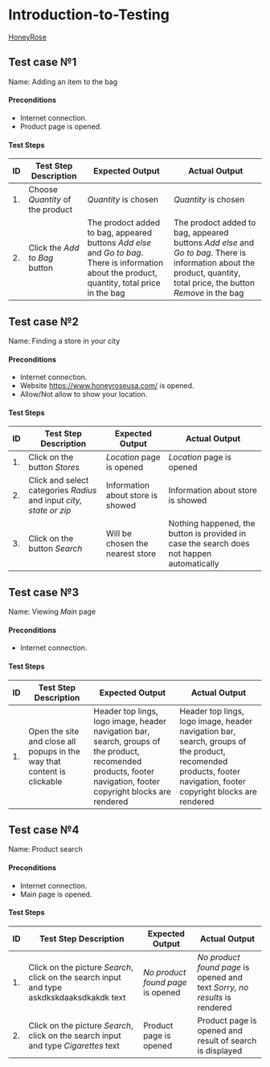 # Introduction-to-Testing
[HoneyRose](https://www.honeyroseusa.com/)

## Test case №1
Name: Adding an item to the bag

#### Preconditions

- Internet connection.
- Product page is opened.

#### Test Steps

| ID  | Test Step Description                       | Expected Output          | Actual Output            |
| --- | ------------------------------------------- | ------------------------ | ------------------------ |
| 1.  | Choose _Quantity_ of the product | _Quantity_ is chosen     | _Quantity_ is chosen     |
| 2.    |    Click the _Add to Bag_ button                                         |     	The prodoct added to bag, appeared buttons _Add else_ and _Go to bag_. There is information about the product, quantity, total price in the bag                     |        The prodoct added to bag, appeared buttons _Add else_ and _Go to bag_. There is information about the product, quantity, total price, the button _Remove_ in the bag                |

## Test case №2
Name: Finding a store in your city

#### Preconditions

- Internet connection.
- Website https://www.honeyroseusa.com/ is opened.
- Allow/Not allow to show your location.

#### Test Steps

| ID  | Test Step Description                       | Expected Output          | Actual Output            |
| --- | ------------------------------------------- | ------------------------ | ------------------------ |
| 1.  | Click on the button _Stores_  | _Location_ page is opened | _Location_ page is opened |
| 2.  | Click and select categories _Radius_ and input _city, state or zip_     | Information about store is showed     | Information about store is showed     |
| 3.    |     Click on the button _Search_          |     	Will be chosen the nearest store         |        Nothing happened, the button is provided in case the search does not happen automatically    |

## Test case №3
Name: Viewing _Main_ page  

#### Preconditions

- Internet connection.


#### Test Steps

| ID  | Test Step Description                       | Expected Output          | Actual Output            |
| --- | ------------------------------------------- | ------------------------ | ------------------------ |
| 1.  | Open the site and close all popups in the way that content is clickable | Header top lings, logo image, header navigation bar, search, groups of the product, recomended products, footer navigation, footer copyright blocks are rendered |Header top lings, logo image, header navigation bar, search, groups of the product, recomended products, footer navigation, footer copyright blocks are rendered|

## Test case №4
Name: Product search

#### Preconditions

- Internet connection.
- Main page is opened.

#### Test Steps

| ID  | Test Step Description                       | Expected Output          | Actual Output            |
| --- | ------------------------------------------- | ------------------------ | ------------------------ |
| 1.  | Click on the picture _Search_, click on the search input and type askdkskdaaksdkakdk text | _No product found page_ is opened | _No product found page_ is opened and text _Sorry, no results_ is rendered |
| 2.  | Click on the picture _Search_, click on the search input and type _Cigarettes_ text| Product page is opened    | Product page is opened and result of search is displayed|

